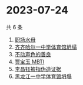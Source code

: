 # 2023-07-24

共 6 条

<!-- BEGIN -->
<!-- 最后更新时间 Mon Jul 24 2023 20:13:41 GMT+0800 (China Standard Time) -->

1. [职场水母](https://www.zhihu.com/search?q=%E8%81%8C%E5%9C%BA%E6%B0%B4%E6%AF%8D)
1. [齐齐哈尔一中学体育馆坍塌](https://www.zhihu.com/search?q=%E9%BD%90%E9%BD%90%E5%93%88%E5%B0%94%E4%B8%80%E4%B8%AD%E5%AD%A6%E4%BD%93%E8%82%B2%E9%A6%86%E5%9D%8D%E5%A1%8C)
1. [不动声色的善良](https://www.zhihu.com/search?q=%E4%B8%8D%E5%8A%A8%E5%A3%B0%E8%89%B2%E7%9A%84%E5%96%84%E8%89%AF)
1. [贾宝玉 MBTI](https://www.zhihu.com/search?q=%E8%B4%BE%E5%AE%9D%E7%8E%89%20MBTI)
1. [李昌钰被指伪造证据](https://www.zhihu.com/search?q=%E6%9D%8E%E6%98%8C%E9%92%B0%E8%A2%AB%E6%8C%87%E4%BC%AA%E9%80%A0%E8%AF%81%E6%8D%AE)
1. [黑龙江一中学体育馆坍塌](https://www.zhihu.com/search?q=%E9%BB%91%E9%BE%99%E6%B1%9F%E4%B8%80%E4%B8%AD%E5%AD%A6%E4%BD%93%E8%82%B2%E9%A6%86%E5%9D%8D%E5%A1%8C)

<!-- END -->
